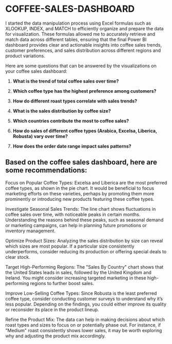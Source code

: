 # COFFEE-SALES-DASHBOARD

I started the data manipulation process using Excel formulas such as XLOOKUP, INDEX, and MATCH to efficiently organize and prepare the data for visualization. These formulas allowed me to accurately retrieve and match data across different tables, ensuring that the final Power BI dashboard provides clear and actionable insights into coffee sales trends, customer preferences, and sales distribution across different regions and product variations.

Here are some questions that can be answered by the visualizations on your coffee sales dashboard:

1. **What is the trend of total coffee sales over time?**
   

2. **Which coffee type has the highest preference among customers?**
  

3. **How do different roast types correlate with sales trends?**
   

4. **What is the sales distribution by coffee size?**
   

5. **Which countries contribute the most to coffee sales?**
  

6. **How do sales of different coffee types (Arabica, Excelsa, Liberica, Robusta) vary over time?**
  
7. **How does the order date range impact sales patterns?**
 
## Based on the coffee sales dashboard, here are some recommendations:

  Focus on Popular Coffee Types:
        Excelsa and Liberica are the most preferred coffee types, as shown in the pie chart. It would be beneficial to focus marketing efforts on these varieties, perhaps by promoting them more prominently or introducing new products featuring these coffee types.

  Investigate Seasonal Sales Trends:
        The line chart shows fluctuations in coffee sales over time, with noticeable peaks in certain months. Understanding the reasons behind these peaks, such as seasonal demand or marketing campaigns, can help in planning future promotions or inventory management.

  Optimize Product Sizes:
        Analyzing the sales distribution by size can reveal which sizes are most popular. If a particular size consistently underperforms, consider reducing its production or offering special deals to clear stock.

  Target High-Performing Regions:
        The "Sales By Country" chart shows that the United States leads in sales, followed by the United Kingdom and Ireland. You might consider increasing targeted marketing in these high-performing regions to further boost sales.

  Improve Low-Selling Coffee Types:
        Since Robusta is the least preferred coffee type, consider conducting customer surveys to understand why it’s less popular. Depending on the findings, you could either improve its quality or reconsider its place in the product lineup.

  Refine the Product Mix:
        The data can help in making decisions about which roast types and sizes to focus on or potentially phase out. For instance, if "Medium" roast consistently shows lower sales, it may be worth exploring why and adjusting the product mix accordingly.
